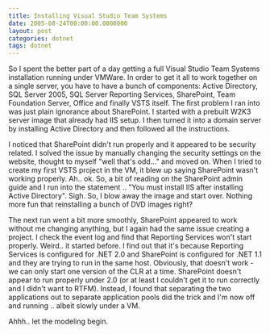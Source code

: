 ```yaml
---
title: Installing Visual Studio Team Systems
date: 2005-08-24T00:00:00.0000000
layout: post
categories: dotnet
tags: dotnet
---
```


So I spent the better part of a day getting a full Visual Studio Team Systems installation running under VMWare.  In order to get it all to work together on a single server, you have to have a bunch of components: Active Directory, SQL Server 2005, SQL Server Reporting Services, SharePoint, Team Foundation Server, Office and finally VSTS itself.  The first problem I ran into was just plain ignorance about SharePoint.  I started with a prebuilt W2K3 server image that already had IIS setup.  I then turned it into a domain server by installing Active Directory and then followed all the instructions.  
  
I noticed that SharePoint didn't run properly and it appeared to be security related.  I solved the issue by manually changing the security settings on the website, thought to myself "well that's odd..." and moved on.  When I tried to create my first VSTS project in the VM, it blew up saying SharePoint wasn't working properly.  Ah.. ok.  So, a bit of reading on the SharePoint admin guide and I run into the statement .. "You must install IIS after installing Active Directory".  Sigh. So, I blow away the image and start over.  Nothing more fun that reinstalling a bunch of DVD images right?  
  
The next run went a bit more smoothly, SharePoint appeared to work without me changing anything, but I again had the same issue creating a project.  I check the event log and find that Reporting Services won't start properly.  Weird.. it started before.  I find out that it's because Reporting Services is configured for .NET 2.0 and SharePoint is configured for .NET 1.1 and they are trying to run in the same host.  Obviously, that doesn't work - we can only start one version of the CLR at a time.  SharePoint doesn't appear to run properly under 2.0 (or at least I couldn't get it to run correctly and I didn't want to RTFM).  Instead, I found that separating the two applications out to separate application pools did the trick and I'm now off and running .. albeit slowly under a VM.

Ahhh.. let the modeling begin.
